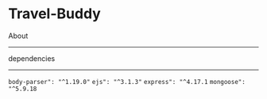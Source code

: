 # Travel-Buddy

About
_____


dependencies
____________
<code>body-parser": "^1.19.0"</code>
<code>ejs": "^3.1.3"</code>
<code>express": "^4.17.1</code>
<code>mongoose": "^5.9.18</code>



